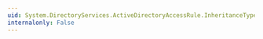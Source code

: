 ```yaml
---
uid: System.DirectoryServices.ActiveDirectoryAccessRule.InheritanceType
internalonly: False
---
```

